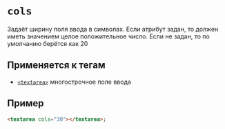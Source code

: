 # `cols`

Задаёт ширину поля ввода в символах. Если атрибут задан, то должен иметь значением целое положительное число. Если не задан, то по умолчанию берётся как 20

## Применяется к тегам

- [`<textarea>`](../../TAGS/FORM/textarea.md) многострочное поле ввода

## Пример

```html
<textarea cols="30"></textarea>;
```
